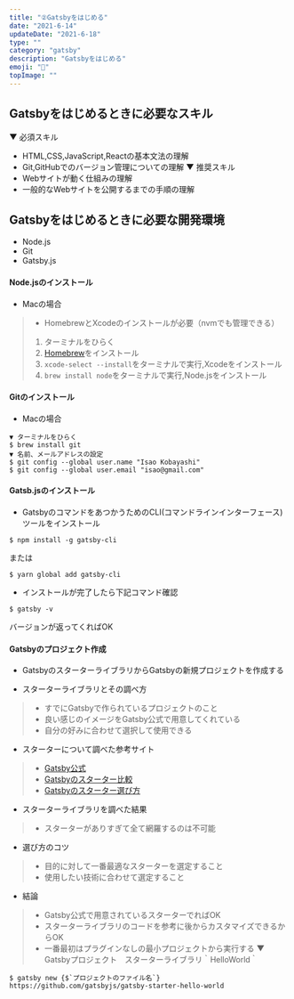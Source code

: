 ```yaml
---
title: "②Gatsbyをはじめる"
date: "2021-6-14"
updateDate: "2021-6-18"
type: ""
category: "gatsby"
description: "Gatsbyをはじめる"
emoji: "🍃"
topImage: ""
---
```

## Gatsbyをはじめるときに必要なスキル
▼ 必須スキル
- HTML,CSS,JavaScript,Reactの基本文法の理解
- Git,GitHubでのバージョン管理についての理解
▼ 推奨スキル
- Webサイトが動く仕組みの理解
- 一般的なWebサイトを公開するまでの手順の理解
## Gatsbyをはじめるときに必要な開発環境
- Node.js
- Git
- Gatsby.js

#### Node.jsのインストール
- Macの場合
>- HomebrewとXcodeのインストールが必要（nvmでも管理できる）
> 1. ターミナルをひらく
> 2. [Homebrew](https://brew.sh/index_ja)をインストール
> 3. `xcode-select --install`をターミナルで実行,Xcodeをインストール
> 4. `brew install node`をターミナルで実行,Node.jsをインストール
#### Gitのインストール
- Macの場合
```
▼ ターミナルをひらく
$ brew install git
▼ 名前、メールアドレスの設定
$ git config --global user.name "Isao Kobayashi"
$ git config --global user.email "isao@gmail.com"
```
#### Gatsb.jsのインストール
- GatsbyのコマンドをあつかうためのCLI(コマンドラインインターフェース)ツールをインストール
```
$ npm install -g gatsby-cli
```
または
```
$ yarn global add gatsby-cli
```
- インストールが完了したら下記コマンド確認
```
$ gatsby -v
```
バージョンが返ってくればOK
#### Gatsbyのプロジェクト作成
- GatsbyのスターターライブラリからGatsbyの新規プロジェクトを作成する  

- スターターライブラリとその調べ方
>- すでにGatsbyで作られているプロジェクトのこと
>- 良い感じのイメージをGatsby公式で用意してくれている
>- 自分の好みに合わせて選択して使用できる
- スターターについて調べた参考サイト
>- [Gatsby公式](https://www.gatsbyjs.com/starters/?)
>- [Gatsbyのスターター比較](https://dvg.179.jp/201803-gatsby-starter/)
>- [Gatsbyのスターター選び方](https://zenn.dev/tyaahan/articles/cf7aec1a6d90c8)
- スターターライブラリを調べた結果
>- スターターがありすぎて全て網羅するのは不可能
- 選び方のコツ
>- 目的に対して一番最適なスターターを選定すること
>- 使用したい技術に合わせて選定すること
- 結論　
>- Gatsby公式で用意されているスターターでればOK
>- スターターライブラリのコードを参考に後からカスタマイズできるからOK
>- 一番最初はプラグインなしの最小プロジェクトから実行する
▼ Gatsbyプロジェクト　スターターライブラリ｀HelloWorld｀
```
$ gatsby new {$`プロジェクトのファイル名`} https://github.com/gatsbyjs/gatsby-starter-hello-world
```


